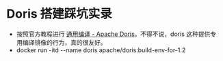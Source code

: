 # Doris 搭建踩坑实录

* 按照官方教程进行 [通用编译 - Apache Doris](https://doris.apache.org/zh-CN/docs/dev/install/source-install/compilation-general)。不得不说，doris 这种提供专用编译镜像的行为，真的很友好。
* docker run -itd --name doris  apache/doris:build-env-for-1.2
